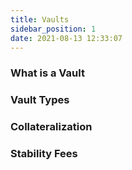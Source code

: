 ```yaml
---
title: Vaults
sidebar_position: 1
date: 2021-08-13 12:33:07
---
```


### What is a Vault 

### Vault Types 

### Collateralization 

### Stability Fees 
